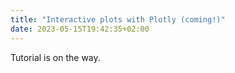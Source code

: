 ```yaml
---
title: "Interactive plots with Plotly (coming!)"
date: 2023-05-15T19:42:35+02:00
---
```


Tutorial is on the way. 